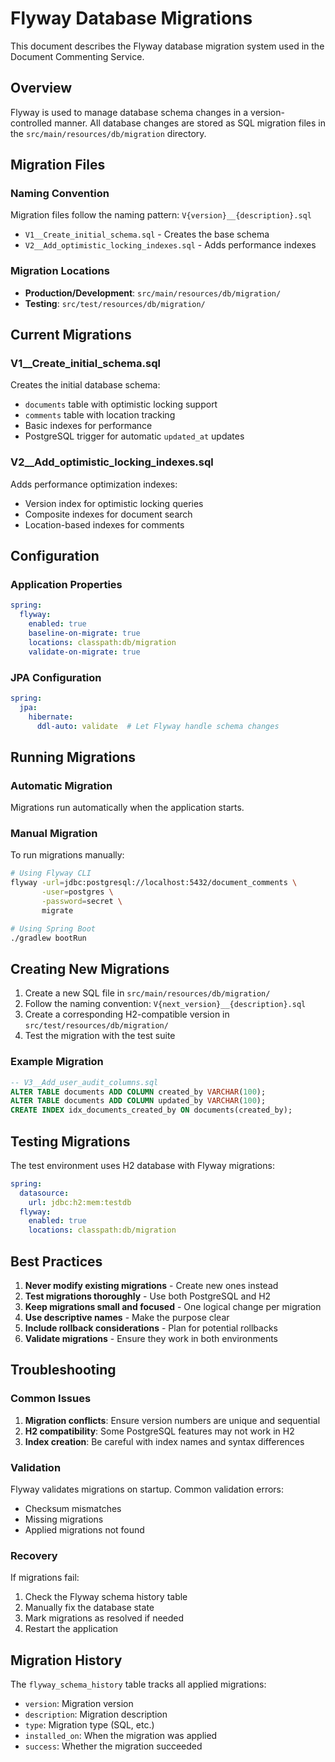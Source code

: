 # Flyway Database Migrations

This document describes the Flyway database migration system used in the Document Commenting Service.

## Overview

Flyway is used to manage database schema changes in a version-controlled manner. All database changes are stored as SQL migration files in the `src/main/resources/db/migration` directory.

## Migration Files

### Naming Convention

Migration files follow the naming pattern: `V{version}__{description}.sql`

- `V1__Create_initial_schema.sql` - Creates the base schema
- `V2__Add_optimistic_locking_indexes.sql` - Adds performance indexes

### Migration Locations

- **Production/Development**: `src/main/resources/db/migration/`
- **Testing**: `src/test/resources/db/migration/`

## Current Migrations

### V1__Create_initial_schema.sql
Creates the initial database schema:
- `documents` table with optimistic locking support
- `comments` table with location tracking
- Basic indexes for performance
- PostgreSQL trigger for automatic `updated_at` updates

### V2__Add_optimistic_locking_indexes.sql
Adds performance optimization indexes:
- Version index for optimistic locking queries
- Composite indexes for document search
- Location-based indexes for comments

## Configuration

### Application Properties

```yaml
spring:
  flyway:
    enabled: true
    baseline-on-migrate: true
    locations: classpath:db/migration
    validate-on-migrate: true
```

### JPA Configuration

```yaml
spring:
  jpa:
    hibernate:
      ddl-auto: validate  # Let Flyway handle schema changes
```

## Running Migrations

### Automatic Migration
Migrations run automatically when the application starts.

### Manual Migration
To run migrations manually:

```bash
# Using Flyway CLI
flyway -url=jdbc:postgresql://localhost:5432/document_comments \
       -user=postgres \
       -password=secret \
       migrate

# Using Spring Boot
./gradlew bootRun
```

## Creating New Migrations

1. Create a new SQL file in `src/main/resources/db/migration/`
2. Follow the naming convention: `V{next_version}__{description}.sql`
3. Create a corresponding H2-compatible version in `src/test/resources/db/migration/`
4. Test the migration with the test suite

### Example Migration

```sql
-- V3__Add_user_audit_columns.sql
ALTER TABLE documents ADD COLUMN created_by VARCHAR(100);
ALTER TABLE documents ADD COLUMN updated_by VARCHAR(100);
CREATE INDEX idx_documents_created_by ON documents(created_by);
```

## Testing Migrations

The test environment uses H2 database with Flyway migrations:

```yaml
spring:
  datasource:
    url: jdbc:h2:mem:testdb
  flyway:
    enabled: true
    locations: classpath:db/migration
```

## Best Practices

1. **Never modify existing migrations** - Create new ones instead
2. **Test migrations thoroughly** - Use both PostgreSQL and H2
3. **Keep migrations small and focused** - One logical change per migration
4. **Use descriptive names** - Make the purpose clear
5. **Include rollback considerations** - Plan for potential rollbacks
6. **Validate migrations** - Ensure they work in both environments

## Troubleshooting

### Common Issues

1. **Migration conflicts**: Ensure version numbers are unique and sequential
2. **H2 compatibility**: Some PostgreSQL features may not work in H2
3. **Index creation**: Be careful with index names and syntax differences

### Validation

Flyway validates migrations on startup. Common validation errors:
- Checksum mismatches
- Missing migrations
- Applied migrations not found

### Recovery

If migrations fail:
1. Check the Flyway schema history table
2. Manually fix the database state
3. Mark migrations as resolved if needed
4. Restart the application

## Migration History

The `flyway_schema_history` table tracks all applied migrations:
- `version`: Migration version
- `description`: Migration description
- `type`: Migration type (SQL, etc.)
- `installed_on`: When the migration was applied
- `success`: Whether the migration succeeded
